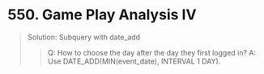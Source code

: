 # 550. Game Play Analysis IV
> Solution: Subquery with date_add
>> Q: How to choose the day after the day they first logged in?
>> A: Use DATE_ADD(MIN(event_date), INTERVAL 1 DAY).